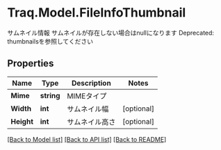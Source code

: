 # Traq.Model.FileInfoThumbnail
サムネイル情報 サムネイルが存在しない場合はnullになります Deprecated: thumbnailsを参照してください

## Properties

Name | Type | Description | Notes
------------ | ------------- | ------------- | -------------
**Mime** | **string** | MIMEタイプ | 
**Width** | **int** | サムネイル幅 | [optional] 
**Height** | **int** | サムネイル高さ | [optional] 

[[Back to Model list]](../README.md#documentation-for-models) [[Back to API list]](../README.md#documentation-for-api-endpoints) [[Back to README]](../README.md)

